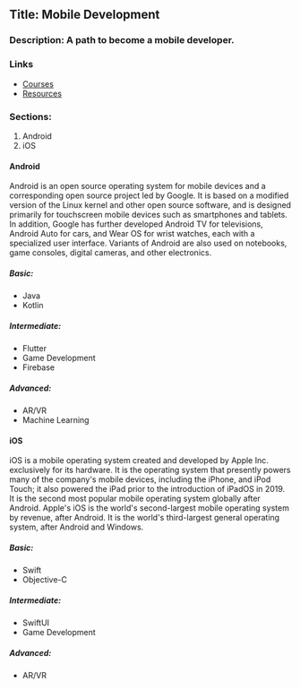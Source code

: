 ## Title: Mobile Development

### Description: A path to become a mobile developer.

### Links

- [Courses](/courses.md)
- [Resources](/resources.md)

### Sections:

1. Android
2. iOS

#### Android

Android is an open source operating system for mobile devices and a corresponding open source project led by Google. It is based on a modified version of the Linux kernel and other open source software, and is designed primarily for touchscreen mobile devices such as smartphones and tablets. In addition, Google has further developed Android TV for televisions, Android Auto for cars, and Wear OS for wrist watches, each with a specialized user interface. Variants of Android are also used on notebooks, game consoles, digital cameras, and other electronics.

##### Basic:

- Java
- Kotlin

##### Intermediate:

- Flutter
- Game Development
- Firebase

##### Advanced:

- AR/VR
- Machine Learning

#### iOS

iOS is a mobile operating system created and developed by Apple Inc. exclusively for its hardware. It is the operating system that presently powers many of the company's mobile devices, including the iPhone, and iPod Touch; it also powered the iPad prior to the introduction of iPadOS in 2019. It is the second most popular mobile operating system globally after Android. Apple's iOS is the world's second-largest mobile operating system by revenue, after Android. It is the world's third-largest general operating system, after Android and Windows.

##### Basic:

- Swift
- Objective-C

##### Intermediate:

- SwiftUI
- Game Development

##### Advanced:

- AR/VR
